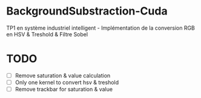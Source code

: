 # BackgroundSubstraction-Cuda
TP1 en système industriel intelligent - Implémentation de la conversion RGB en HSV &amp; Treshold &amp; Filtre Sobel

# TODO
- [ ] Remove saturation & value calculation
- [ ] Only one kernel to convert hsv & treshold
- [ ] Remove trackbar for saturation & value
